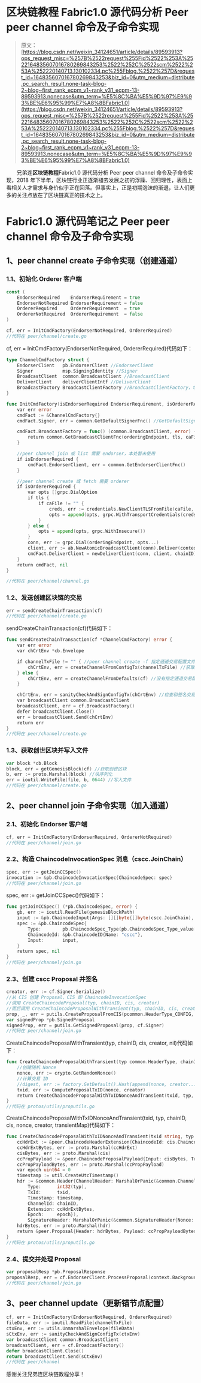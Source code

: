 # 区块链教程 Fabric1.0 源代码分析 Peer peer channel 命令及子命令实现

> 原文：[https://blog.csdn.net/weixin_34124651/article/details/89593913?ops_request_misc=%257B%2522request%255Fid%2522%253A%2522164835607016780269843253%2522%252C%2522scm%2522%253A%252220140713.130102334.pc%255Fblog.%2522%257D&request_id=164835607016780269843253&biz_id=0&utm_medium=distribute.pc_search_result.none-task-blog-2~blog~first_rank_ecpm_v1~rank_v31_ecpm-13-89593913.nonecase&utm_term=%E5%8C%BA%E5%9D%97%E9%93%BE%E6%95%99%E7%A8%8BFabric1.0](https://blog.csdn.net/weixin_34124651/article/details/89593913?ops_request_misc=%257B%2522request%255Fid%2522%253A%2522164835607016780269843253%2522%252C%2522scm%2522%253A%252220140713.130102334.pc%255Fblog.%2522%257D&request_id=164835607016780269843253&biz_id=0&utm_medium=distribute.pc_search_result.none-task-blog-2~blog~first_rank_ecpm_v1~rank_v31_ecpm-13-89593913.nonecase&utm_term=%E5%8C%BA%E5%9D%97%E9%93%BE%E6%95%99%E7%A8%8BFabric1.0)

　　兄弟连**区块链教程**Fabric1.0 源代码分析 Peer peer channel 命令及子命令实现，2018 年下半年，区块链行业正逐渐褪去发展之初的浮躁、回归理性，表面上看相关人才需求与身价似乎正在回落。但事实上，正是初期泡沫的渐退，让人们更多的关注点放在了区块链真正的技术之上。

# Fabric1.0 源代码笔记之 Peer peer channel 命令及子命令实现

## 1、peer channel create 子命令实现（创建通道）

### 1.1、初始化 Orderer 客户端

```go
const (
    EndorserRequired    EndorserRequirement = true
    EndorserNotRequired EndorserRequirement = false
    OrdererRequired     OrdererRequirement  = true
    OrdererNotRequired  OrdererRequirement  = false
)

cf, err = InitCmdFactory(EndorserNotRequired, OrdererRequired)
//代码在 peer/channel/create.go
```

cf, err = InitCmdFactory(EndorserNotRequired, OrdererRequired)代码如下：

```go
type ChannelCmdFactory struct {
    EndorserClient   pb.EndorserClient //EndorserClient
    Signer           msp.SigningIdentity //Signer
    BroadcastClient  common.BroadcastClient //BroadcastClient
    DeliverClient    deliverClientIntf //DeliverClient
    BroadcastFactory BroadcastClientFactory //BroadcastClientFactory，type BroadcastClientFactory func() (common.BroadcastClient, error)
}

func InitCmdFactory(isEndorserRequired EndorserRequirement, isOrdererRequired OrdererRequirement) (*ChannelCmdFactory, error) {
    var err error
    cmdFact := &ChannelCmdFactory{}
    cmdFact.Signer, err = common.GetDefaultSignerFnc() //GetDefaultSignerFnc = GetDefaultSigner

    cmdFact.BroadcastFactory = func() (common.BroadcastClient, error) {
        return common.GetBroadcastClientFnc(orderingEndpoint, tls, caFile) //GetBroadcastClientFnc = GetBroadcastClient
    }

    //peer channel join 或 list 需要 endorser，本处暂未使用
    if isEndorserRequired {
        cmdFact.EndorserClient, err = common.GetEndorserClientFnc()
    }

    //peer channel create 或 fetch 需要 orderer
    if isOrdererRequired {
        var opts []grpc.DialOption
        if tls {
            if caFile != "" {
                creds, err := credentials.NewClientTLSFromFile(caFile, "")
                opts = append(opts, grpc.WithTransportCredentials(creds))
            }
        } else {
            opts = append(opts, grpc.WithInsecure())
        }
        conn, err := grpc.Dial(orderingEndpoint, opts...)
        client, err := ab.NewAtomicBroadcastClient(conn).Deliver(context.TODO())
        cmdFact.DeliverClient = newDeliverClient(conn, client, chainID) //构造 deliverClient
    }
    return cmdFact, nil
}

//代码在 peer/channel/channel.go
```

### 1.2、发送创建区块链的交易

```go
err = sendCreateChainTransaction(cf)
//代码在 peer/channel/create.go
```

sendCreateChainTransaction(cf)代码如下：

```go
func sendCreateChainTransaction(cf *ChannelCmdFactory) error {
    var err error
    var chCrtEnv *cb.Envelope

    if channelTxFile != "" { //peer channel create -f 指定通道交易配置文件
        chCrtEnv, err = createChannelFromConfigTx(channelTxFile) //获取创世区块
    } else {
        chCrtEnv, err = createChannelFromDefaults(cf) //没有指定通道交易配置文件
    }

    chCrtEnv, err = sanityCheckAndSignConfigTx(chCrtEnv) //检查和签名交易配置
    var broadcastClient common.BroadcastClient
    broadcastClient, err = cf.BroadcastFactory()
    defer broadcastClient.Close()
    err = broadcastClient.Send(chCrtEnv)
    return err
}
//代码在 peer/channel/create.go
```

### 1.3、获取创世区块并写入文件

```go
var block *cb.Block
block, err = getGenesisBlock(cf) //获取创世区块
b, err := proto.Marshal(block) //块序列化
err = ioutil.WriteFile(file, b, 0644) //写入文件
//代码在 peer/channel/create.go
```

## 2、peer channel join 子命令实现（加入通道）

### 2.1、初始化 Endorser 客户端

```go
cf, err = InitCmdFactory(EndorserRequired, OrdererNotRequired)
//代码在 peer/channel/join.go
```

### 2.2、构造 ChaincodeInvocationSpec 消息（cscc.JoinChain）

```go
spec, err := getJoinCCSpec()
invocation := &pb.ChaincodeInvocationSpec{ChaincodeSpec: spec}
//代码在 peer/channel/join.go
```

spec, err := getJoinCCSpec()代码如下：

```go
func getJoinCCSpec() (*pb.ChaincodeSpec, error) {
    gb, err := ioutil.ReadFile(genesisBlockPath)
    input := &pb.ChaincodeInput{Args: [][]byte{[]byte(cscc.JoinChain), gb}}
    spec := &pb.ChaincodeSpec{
        Type:        pb.ChaincodeSpec_Type(pb.ChaincodeSpec_Type_value["GOLANG"]),
        ChaincodeId: &pb.ChaincodeID{Name: "cscc"},
        Input:       input,
    }
    return spec, nil
}
//代码在 peer/channel/join.go
```

### 2.3、创建 cscc Proposal 并签名

```go
creator, err := cf.Signer.Serialize()
//从 CIS 创建 Proposal，CIS 即 ChaincodeInvocationSpec
//调用 CreateChaincodeProposal(typ, chainID, cis, creator)
//而后调用 CreateChaincodeProposalWithTransient(typ, chainID, cis, creator, nil)
prop, _, err = putils.CreateProposalFromCIS(pcommon.HeaderType_CONFIG, "", invocation, creator)
var signedProp *pb.SignedProposal
signedProp, err = putils.GetSignedProposal(prop, cf.Signer)
//代码在 peer/channel/join.go
```

CreateChaincodeProposalWithTransient(typ, chainID, cis, creator, nil)代码如下：

```go
func CreateChaincodeProposalWithTransient(typ common.HeaderType, chainID string, cis *peer.ChaincodeInvocationSpec, creator []byte, transientMap map[string][]byte) (*peer.Proposal, str    ing, error) {
    //创建随机 Nonce
    nonce, err := crypto.GetRandomNonce()
    //计算交易 ID
    //digest, err := factory.GetDefault().Hash(append(nonce, creator...),&bccsp.SHA256Opts{})
    txid, err := ComputeProposalTxID(nonce, creator)
    return CreateChaincodeProposalWithTxIDNonceAndTransient(txid, typ, chainID, cis, nonce, creator, transientMap)
}
//代码在 protos/utils/proputils.go
```

CreateChaincodeProposalWithTxIDNonceAndTransient(txid, typ, chainID, cis, nonce, creator, transientMap)代码如下：

```go
func CreateChaincodeProposalWithTxIDNonceAndTransient(txid string, typ common.HeaderType, chainID string, cis *peer.ChaincodeInvocationSpec, nonce, creator []byte, transientMap map[string][]byte) (*peer.Proposal, string, error) {
    ccHdrExt := &peer.ChaincodeHeaderExtension{ChaincodeId: cis.ChaincodeSpec.ChaincodeId}
    ccHdrExtBytes, err := proto.Marshal(ccHdrExt)
    cisBytes, err := proto.Marshal(cis)
    ccPropPayload := &peer.ChaincodeProposalPayload{Input: cisBytes, TransientMap: transientMap}
    ccPropPayloadBytes, err := proto.Marshal(ccPropPayload)
    var epoch uint64 = 0
    timestamp := util.CreateUtcTimestamp()
    hdr := &common.Header{ChannelHeader: MarshalOrPanic(&common.ChannelHeader{
        Type:      int32(typ),
        TxId:      txid,
        Timestamp: timestamp,
        ChannelId: chainID,
        Extension: ccHdrExtBytes,
        Epoch:     epoch}),
        SignatureHeader: MarshalOrPanic(&common.SignatureHeader{Nonce: nonce, Creator: creator})}
    hdrBytes, err := proto.Marshal(hdr)
    return &peer.Proposal{Header: hdrBytes, Payload: ccPropPayloadBytes}, txid, nil
}
//代码在 protos/utils/proputils.go
```

### 2.4、提交并处理 Proposal

```go
var proposalResp *pb.ProposalResponse
proposalResp, err = cf.EndorserClient.ProcessProposal(context.Background(), signedProp)
//代码在 peer/channel/join.go
```

## 3、peer channel update（更新锚节点配置）

```go
cf, err = InitCmdFactory(EndorserNotRequired, OrdererRequired)
fileData, err := ioutil.ReadFile(channelTxFile)
ctxEnv, err := utils.UnmarshalEnvelope(fileData)
sCtxEnv, err := sanityCheckAndSignConfigTx(ctxEnv)
var broadcastClient common.BroadcastClient
broadcastClient, err = cf.BroadcastFactory()
defer broadcastClient.Close()
return broadcastClient.Send(sCtxEnv)
//代码在 peer/channel
```

感谢关注兄弟连区块链教程分享！